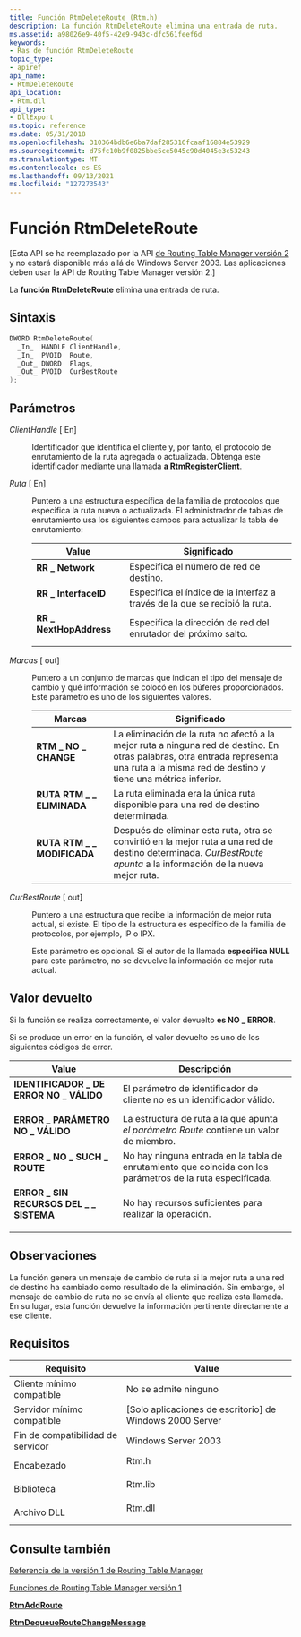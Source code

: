 ```yaml
---
title: Función RtmDeleteRoute (Rtm.h)
description: La función RtmDeleteRoute elimina una entrada de ruta.
ms.assetid: a98026e9-40f5-42e9-943c-dfc561feef6d
keywords:
- Ras de función RtmDeleteRoute
topic_type:
- apiref
api_name:
- RtmDeleteRoute
api_location:
- Rtm.dll
api_type:
- DllExport
ms.topic: reference
ms.date: 05/31/2018
ms.openlocfilehash: 310364bdb6e6ba7daf285316fcaaf16884e53929
ms.sourcegitcommit: d75fc10b9f0825bbe5ce5045c90d4045e3c53243
ms.translationtype: MT
ms.contentlocale: es-ES
ms.lasthandoff: 09/13/2021
ms.locfileid: "127273543"
---
```

# <a name="rtmdeleteroute-function"></a>Función RtmDeleteRoute

\[Esta API se ha reemplazado por la API [de Routing Table Manager versión 2](about-routing-table-manager-version-2.md) y no estará disponible más allá de Windows Server 2003. Las aplicaciones deben usar la API de Routing Table Manager versión 2.\]

La **función RtmDeleteRoute** elimina una entrada de ruta.

## <a name="syntax"></a>Sintaxis


```C++
DWORD RtmDeleteRoute(
  _In_  HANDLE ClientHandle,
  _In_  PVOID  Route,
  _Out_ DWORD  Flags,
  _Out_ PVOID  CurBestRoute
);
```



## <a name="parameters"></a>Parámetros

<dl> <dt>

*ClientHandle* \[ En\]
</dt> <dd>

Identificador que identifica el cliente y, por tanto, el protocolo de enrutamiento de la ruta agregada o actualizada. Obtenga este identificador mediante una llamada [**a RtmRegisterClient**](rtmregisterclient.md).

</dd> <dt>

*Ruta* \[ En\]
</dt> <dd>

Puntero a una estructura específica de la familia de protocolos que especifica la ruta nueva o actualizada. El administrador de tablas de enrutamiento usa los siguientes campos para actualizar la tabla de enrutamiento:



| Value                                                                                                                                                                                                         | Significado                                                                               |
|---------------------------------------------------------------------------------------------------------------------------------------------------------------------------------------------------------------|---------------------------------------------------------------------------------------|
| <span id="RR_Network"></span><span id="rr_network"></span><span id="RR_NETWORK"></span><dl> <dt>**RR \_ Network**</dt> </dl>                             | Especifica el número de red de destino. <br/>                                 |
| <span id="RR_InterfaceID"></span><span id="rr_interfaceid"></span><span id="RR_INTERFACEID"></span><dl> <dt>**RR \_ InterfaceID**</dt> </dl>             | Especifica el índice de la interfaz a través de la que se recibió la ruta.<br/> |
| <span id="RR_NextHopAddress"></span><span id="rr_nexthopaddress"></span><span id="RR_NEXTHOPADDRESS"></span><dl> <dt>**RR \_ NextHopAddress**</dt> </dl> | Especifica la dirección de red del enrutador del próximo salto.<br/>                      |



 

</dd> <dt>

*Marcas* \[ out\]
</dt> <dd>

Puntero a un conjunto de marcas que indican el tipo del mensaje de cambio y qué información se colocó en los búferes proporcionados. Este parámetro es uno de los siguientes valores.



| Marcas                                                                                                                                                                      | Significado                                                                                                                                                                                          |
|----------------------------------------------------------------------------------------------------------------------------------------------------------------------------|--------------------------------------------------------------------------------------------------------------------------------------------------------------------------------------------------|
| <span id="RTM_NO_CHANGE"></span><span id="rtm_no_change"></span><dl> <dt>**RTM \_ NO \_ CHANGE**</dt> </dl>             | La eliminación de la ruta no afectó a la mejor ruta a ninguna red de destino. En otras palabras, otra entrada representa una ruta a la misma red de destino y tiene una métrica inferior.<br/> |
| <span id="RTM_ROUTE_DELETED"></span><span id="rtm_route_deleted"></span><dl> <dt>**RUTA RTM \_ \_ ELIMINADA**</dt> </dl> | La ruta eliminada era la única ruta disponible para una red de destino determinada.<br/>                                                                                                  |
| <span id="RTM_ROUTE_CHANGED"></span><span id="rtm_route_changed"></span><dl> <dt>**RUTA RTM \_ \_ MODIFICADA**</dt> </dl> | Después de eliminar esta ruta, otra se convirtió en la mejor ruta a una red de destino determinada. *CurBestRoute apunta* a la información de la nueva mejor ruta.<br/>               |



 

</dd> <dt>

*CurBestRoute* \[ out\]
</dt> <dd>

Puntero a una estructura que recibe la información de mejor ruta actual, si existe. El tipo de la estructura es específico de la familia de protocolos, por ejemplo, IP o IPX.

Este parámetro es opcional. Si el autor de la llamada **especifica NULL** para este parámetro, no se devuelve la información de mejor ruta actual.

</dd> </dl>

## <a name="return-value"></a>Valor devuelto

Si la función se realiza correctamente, el valor devuelto **es NO \_ ERROR**.

Si se produce un error en la función, el valor devuelto es uno de los siguientes códigos de error.



| Value                                                                                                       | Descripción                                                                                            |
|-------------------------------------------------------------------------------------------------------------|--------------------------------------------------------------------------------------------------------|
| <dl> <dt>**IDENTIFICADOR \_ DE ERROR NO \_ VÁLIDO**</dt> </dl>       | El parámetro de identificador de cliente no es un identificador válido.<br/>                                          |
| <dl> <dt>**ERROR \_ PARÁMETRO NO \_ VÁLIDO**</dt> </dl>    | La estructura de ruta a la que apunta *el parámetro Route* contiene un valor de miembro.<br/>            |
| <dl> <dt>**ERROR \_ NO \_ SUCH \_ ROUTE**</dt> </dl>       | No hay ninguna entrada en la tabla de enrutamiento que coincida con los parámetros de la ruta especificada.<br/> |
| <dl> <dt>**ERROR \_ SIN RECURSOS DEL \_ \_ SISTEMA**</dt> </dl> | No hay recursos suficientes para realizar la operación. <br/>                                 |



 

## <a name="remarks"></a>Observaciones

La función genera un mensaje de cambio de ruta si la mejor ruta a una red de destino ha cambiado como resultado de la eliminación. Sin embargo, el mensaje de cambio de ruta no se envía al cliente que realiza esta llamada. En su lugar, esta función devuelve la información pertinente directamente a ese cliente.

## <a name="requirements"></a>Requisitos



| Requisito | Value |
|-------------------------------------|------------------------------------------------------------------------------------|
| Cliente mínimo compatible<br/> | No se admite ninguno<br/>                                                          |
| Servidor mínimo compatible<br/> | \[Solo aplicaciones de escritorio\] de Windows 2000 Server<br/>                               |
| Fin de compatibilidad de servidor<br/>    | Windows Server 2003<br/>                                                     |
| Encabezado<br/>                   | <dl> <dt>Rtm.h</dt> </dl>   |
| Biblioteca<br/>                  | <dl> <dt>Rtm.lib</dt> </dl> |
| Archivo DLL<br/>                      | <dl> <dt>Rtm.dll</dt> </dl> |



## <a name="see-also"></a>Consulte también

<dl> <dt>

[Referencia de la versión 1 de Routing Table Manager](routing-table-manager-version-1-reference.md)
</dt> <dt>

[Funciones de Routing Table Manager versión 1](routing-table-manager-version-1-functions.md)
</dt> <dt>

[**RtmAddRoute**](rtmaddroute.md)
</dt> <dt>

[**RtmDequeueRouteChangeMessage**](rtmdequeueroutechangemessage.md)
</dt> </dl>

 

 





